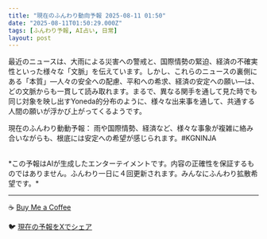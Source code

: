 ```yaml
---
title: "現在のふんわり動向予報 2025-08-11 01:50"
date: "2025-08-11T01:50:29.000Z"
tags: [ふんわり予報, AI占い, 日常]
layout: post
---
```


最近のニュースは、大雨による災害への警戒と、国際情勢の緊迫、経済の不確実性といった様々な「文脈」を伝えています。しかし、これらのニュースの裏側にある「本質」—人々の安全への配慮、平和への希求、経済の安定への願い—は、どの文脈からも一貫して読み取れます。まるで、異なる関手を通して見た時でも同じ対象を映し出すYoneda的分布のように、様々な出来事を通して、共通する人間の願いが浮かび上がってくるようです。

現在のふんわり動動予報：
雨や国際情勢、経済など、様々な事象が複雑に絡み合いながらも、根底には安定への希望が感じられます。#KGNINJA

<br>
*この予報はAIが生成したエンターテイメントです。内容の正確性を保証するものではありません。ふんわり一日に４回更新されます。みんなにふんわり拡散希望です。*

---
☕️ [Buy Me a Coffee](https://www.buymeacoffee.com/kgninja)

🐦 [現在の予報をXでシェア](https://twitter.com/intent/tweet?text=%E7%8F%BE%E5%9C%A8%E3%81%AE%E3%81%B5%E3%82%93%E3%82%8F%E3%82%8A%E4%BA%88%E5%A0%B1%3A%20%E3%80%8C%E6%9C%80%E8%BF%91%E3%81%AE%E3%83%8B%E3%83%A5%E3%83%BC%E3%82%B9%E3%81%AF%E3%80%81%E5%A4%A7%E9%9B%A8%E3%81%AB%E3%82%88%E3%82%8B%E7%81%BD%E5%AE%B3%E3%81%B8%E3%81%AE%E8%AD%A6%E6%88%92%E3%81%A8%E3%80%81%E5%9B%BD%E9%9A%9B%E6%83%85%E5%8B%A2%E3%81%AE%E7%B7%8A%E8%BF%AB%E3%80%81%E7%B5%8C%E6%B8%88%E3%81%AE%E4%B8%8D%E7%A2%BA%E5%AE%9F%E6%80%A7%E3%81%A8%E3%81%84%E3%81%A3%E3%81%9F%E6%A7%98%E3%80%85%E3%81%AA%E3%80%8C%E6%96%87%E8%84%88%E3%80%8D%E3%82%92%E4%BC%9D%E3%81%88%E3%81%A6%E3%81%84%E3%81%BE%E3%81%99%E3%80%82%E3%80%8D%23KGNINJA%20%E7%B6%9A%E3%81%8D%E3%81%AF%E3%83%96%E3%83%AD%E3%82%B0%E3%81%A7%EF%BC%81%F0%9F%91%87&url=https%3A%2F%2Fkg-ninja.github.io%2FFunwariyoso%2F)
